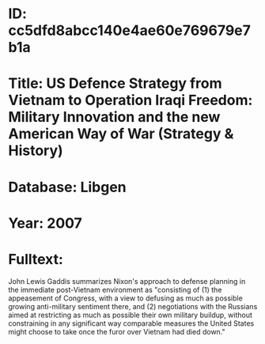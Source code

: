 # ID: cc5dfd8abcc140e4ae60e769679e7b1a
# Title: US Defence Strategy from Vietnam to Operation Iraqi Freedom: Military Innovation and the new American Way of War (Strategy & History)
# Database: Libgen
# Year: 2007
# Fulltext:
John Lewis Gaddis summarizes Nixon's approach to defense planning in the immediate post-Vietnam environment as "consisting of (1) the appeasement of Congress, with a view to defusing as much as possible growing anti-military sentiment there, and (2) negotiations with the Russians aimed at restricting as much as possible their own military buildup, without constraining in any significant way comparable measures the United States might choose to take once the furor over Vietnam had died down."